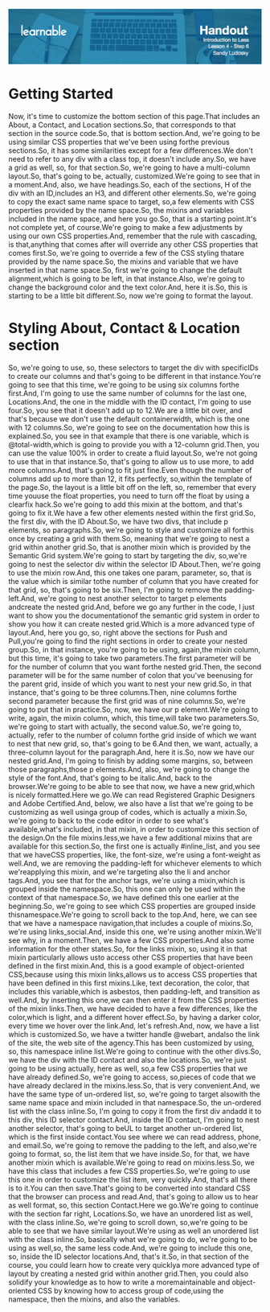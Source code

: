 ![](headers/4-6.jpg)
# Getting Started

Now, it's time to customize the bottom section of this page.That includes an About, a Contact, and Location sections.So, that corresponds to that section in the source code.So, that is bottom section.And, we're going to be using similar CSS properties that we've been using forthe previous sections.So, it has some similarities except for a few differences.We don't need to refer to any div with a class top, it doesn't include any.So, we have a grid as well, so, for that section.So, we're going to have a multi-column layout.So, that's going to be, actually, customized.We're going to see that in a moment.And, also, we have headings.So, each of the sections, H of the div with an ID,includes an H3, and different other elements.So, we're going to copy the exact same name space to target, so,a few elements with CSS properties provided by the name space.So, the mixins and variables included in the name space, and here you go.So, that is a starting point.It's not complete yet, of course.We're going to make a few adjustments by using our own CSS properties.And, remember that the rule with cascading, is that,anything that comes after will override any other CSS properties that comes first.So, we're going to override a few of the CSS styling thatare provided by the name space.So, the mixins and variable that we have inserted in that name space.So, first we're going to change the default alignment,which is going to be left, in that instance.Also, we're going to change the background color and the text color.And, here it is.So, this is starting to be a little bit different.So, now we're going to format the layout.

# Styling About, Contact & Location section

So, we're going to use, so, these selectors to target the div with specificIDs to create our columns and that's going to be different in that instance.You're going to see that this time, we're going to be using six columns forthe first.And, I'm going to use the same number of columns for the last one, Locations.And, the one in the middle with the ID contact, I'm going to use four.So, you see that it doesn't add up to 12.We are a little bit over, and that's because we don't use the default containerwidth, which is the one with 12 columns.So, we're going to see on the documentation how this is explained.So, you see in that example that there is one variable, which is @total-width,which is going to provide you with a 12-column grid.Then, you can use the value 100% in order to create a fluid layout.So, we're not going to use that in that instance.So, that's going to allow us to use more, to add more columns.And, that's going to fit just fine.Even though the number of columns add up to more than 12, it fits perfectly, so,within the template of the page.So, the layout is a little bit off on the left, so, remember that every time youuse the float properties, you need to turn off the float by using a clearfix hack.So we're going to add this mixin at the bottom, and that's going to fix it.We have a few other elements nested within the first grid.So, the first div, with the ID About.So, we have two divs, that include p elements, so paragraphs.So, we're going to style and customize all forthis once by creating a grid with them.So, meaning that we're going to nest a grid within another grid.So, that is another mixin which is provided by the Semantic Grid system.We're going to start by targeting the div, so,we're going to nest the selector div within the selector ID About.Then, we're going to use the mixin row.And, this one takes one param, parameter, so, that is the value which is similar tothe number of column that you have created for that grid, so, that's going to be six.Then, I'm going to remove the padding-left.And, we're going to nest another selector to target p elements andcreate the nested grid.And, before we go any further in the code, I just want to show you the documentationof the semantic grid system in order to show you how it can create nested grid.Which is a more advanced type of layout.And, here you go, so, right above the sections for Push and Pull,you're going to find the right sections in order to create your nested group.So, in that instance, you're going to be using, again,the mixin column, but this time, it's going to take two parameters.The first parameter will be for the number of column that you want forthe nested grid.Then, the second parameter will be for the same number of colon that you've beenusing for the parent grid, inside of which you want to nest your new grid.So, in that instance, that's going to be three columns.Then, nine columns forthe second parameter because the first grid was of nine columns.So, we're going to put that in practice.So, now, we have our p element.We're going to write, again, the mixin column, which, this time,will take two parameters.So, we're going to start with actually, the second value.So, we're going to, actually, refer to the number of column forthe grid inside of which we want to nest that new grid, so, that's going to be 6.And then, we want, actually, a three-column layout for the paragraph.And, here it is.So, now we have our nested grid.And, I'm going to finish by adding some margins, so, between those paragraphs,those p elements.And, also, we're going to change the style of the font.And, that's going to be italic.And, back to the browser.We're going to be able to see that now, we have a new grid,which is nicely formatted.Here we go.We can read Registered Graphic Designers and Adobe Certified.And, below, we also have a list that we're going to be customizing as well usinga group of codes, which is actually a mixin.So, we're going to back to the code editor in order to see what's available,what's included, in that mixin, in order to customize this section of the design.On the file mixins.less,we have a few additional mixins that are available for this section.So, the first one is actually #inline_list, and you see that we haveCSS properties, like, the font-size, we're using a font-weight as well.And, we are removing the padding-left for whichever elements to which we'reapplying this mixin, and we're targeting also the li and anchor tags.And, you see that for the anchor tags, we're using a mixin,which is grouped inside the namespace.So, this one can only be used within the context of that namespace.So, we have defined this one earlier at the beginning.So, we're going to see which CSS properties are grouped inside thisnamespace.We're going to scroll back to the top.And, here, we can see that we have a namespace navigation,that includes a couple of mixins.So, we're using links_social.And, inside this one, we're using another mixin.We'll see why, in a moment.Then, we have a few CSS properties.And also some information for the other states.So, for the links mixin, so, using it in that mixin particularly allows usto access other CSS properties that have been defined in the first mixin.And, this is a good example of object-oriented CSS,because using this mixin links,allows us to access CSS properties that have been defined in this first mixins.Like, text decoration, the color, that includes this variable,which is asbestos, then padding-left, and transition as well.And, by inserting this one,we can then enter it from the CSS properties of the mixin links.Then, we have decided to have a few differences, like the color,which is light, and a different hover effect.So, by having a darker color, every time we hover over the link.And, let's refresh.And, now, we have a list which is customized.So, we have a twitter handle @webart, andalso the link of the site, the web site of the agency.This has been customized by using, so, this namespace inline list.We're going to continue with the other divs.So, we have the div with the ID contact and also the locations.So, we're just going to be using actually, here as well, so,a few CSS properties that we have already defined.So, we're going to access, so,pieces of code that we have already declared in the mixins.less.So, that is very convenient.And, we have the same type of un-ordered list, so, we're going to target alsowith the same name space and mixin included in that namespace.So, the un-ordered list with the class inline.So, I'm going to copy it from the first div andadd it to this div, this ID selector contact.And, inside the ID contact, I'm going to nest another selector, that's going to beUL to target another un-ordered list, which is the first inside contact.You see where we can read address, phone, and email.So, we're going to remove the padding to the left, and also,we're going to format, so, the list item that we have inside.So, for that, we have another mixin which is available.We're going to read on mixins.less.So, we have this class that includes a few CSS properties.So, we're going to use this one in order to customize the list item, very quickly.And, that's all there is to it.You can then save.That's going to be converted into standard CSS that the browser can process and read.And, that's going to allow us to hear as well format, so, this section Contact.Here we go.We're going to continue with the section far right, Locations.So, we have an unordered list as well, with the class inline.So, we're going to scroll down, so,we're going to be able to see that we have similar layout.We're using as well an unordered list with the class inline.So, basically what we're going to do, we're going to be using as well,so, the same less code.And, we're going to include this one, so, inside the ID selector locations.And, that's it.So, in that section of the course, you could learn how to create very quicklya more advanced type of layout by creating a nested grid within another grid.Then, you could also solidify your knowledge as to how to write a moremaintainable and object-oriented CSS by knowing how to access group of code,using the namespace, then the mixins, and also the variables.